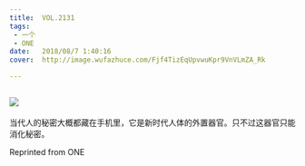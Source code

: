 ```yaml
---
title:	VOL.2131
tags:
 - 一个
 - ONE
date:	2018/08/7 1:40:16
cover:	http://image.wufazhuce.com/Fjf4TizEqUpvwuKpr9VnVLmZA_Rk

---
```

![](http://image.wufazhuce.com/Fjf4TizEqUpvwuKpr9VnVLmZA_Rk)
---

当代人的秘密大概都藏在手机里，它是新时代人体的外置器官。只不过这器官只能消化秘密。
 
Reprinted from ONE
